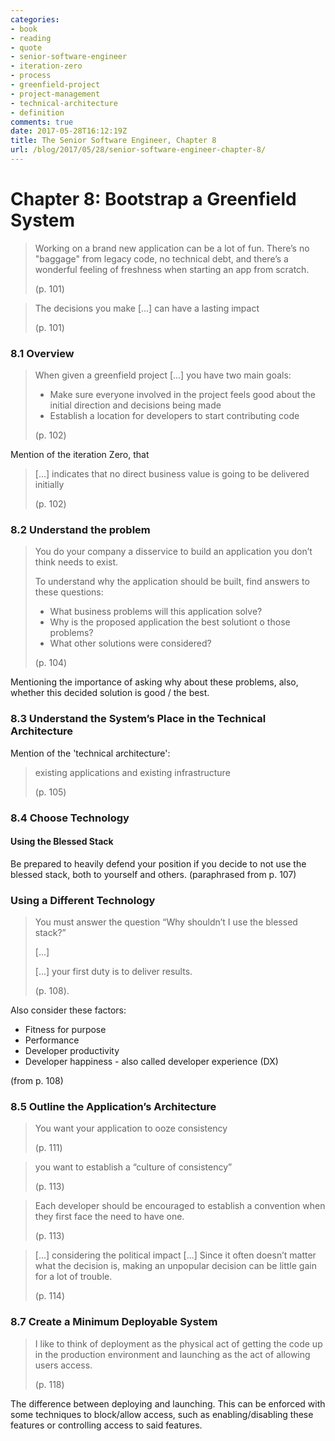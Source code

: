 ```yaml
---
categories:
- book
- reading
- quote
- senior-software-engineer
- iteration-zero
- process
- greenfield-project
- project-management
- technical-architecture
- definition
comments: true
date: 2017-05-28T16:12:19Z
title: The Senior Software Engineer, Chapter 8
url: /blog/2017/05/28/senior-software-engineer-chapter-8/
---
```


# Chapter 8: Bootstrap a Greenfield System

> Working on a brand new application can be a lot of fun. 
> There’s no "baggage" from legacy code, no technical debt,
> and there’s a wonderful feeling of freshness when starting
> an app from scratch.
>
> (p. 101)

> The decisions you make [...] can have a lasting impact
>
> (p. 101)

### 8.1 Overview

>When given a greenfield project [...] you have two main goals:
>   
>  * Make sure everyone involved in the project feels good about the initial direction and decisions being made
>  * Establish a location for developers to start contributing code
>
> (p. 102) 

Mention of the iteration Zero, that 

> [...] indicates that no direct business value is going 
> to be delivered initially
>
> (p. 102)

### 8.2 Understand the problem

> You do your company a disservice to build an application you don’t think needs to exist.
>
> To understand why the application should be built, find answers to these questions:
>
>   *  What business problems will this application solve?
>   *  Why is the proposed application the best solutiont o those problems?
>   *  What other solutions were considered?
>
> (p. 104)

Mentioning the importance of asking why about these problems, also, whether this decided solution is good / the best. 

### 8.3 Understand the System’s Place in the Technical Architecture

Mention of the 'technical architecture':

>  existing applications and existing infrastructure
>
> (p. 105)

### 8.4 Choose Technology

#### Using the Blessed Stack

Be prepared to heavily defend your position if you decide to not use
the blessed stack, both to yourself and others. (paraphrased from p. 107)

### Using a Different Technology

> You must answer the question “Why shouldn’t I use the blessed stack?”
>
> [...]
>
> [...] your first duty is to deliver results.
>
> (p. 108).

Also consider these factors:

  * Fitness for purpose
  * Performance
  * Developer productivity
  * Developer happiness - also called developer experience (DX)

(from p. 108)

### 8.5 Outline the Application’s Architecture

> You want your application to ooze consistency
>
> (p. 111)

> you want to establish a “culture of consistency”
>
> (p. 113)

> Each developer should be encouraged to establish a convention when 
> they first face the need to have one.
>
> (p. 113)

> [...] considering the political impact [...] Since it often doesn’t
> matter what the decision is, making an unpopular decision can be 
> little gain for a lot of trouble.
>
> (p. 114)

### 8.7 Create a Minimum Deployable System

> I like to think of deployment as the physical act of getting the code up in the production environment and launching as the act of allowing users access.
>
> (p. 118)

The difference between deploying and launching. This can be enforced 
with some techniques to block/allow access, such as enabling/disabling 
these features or controlling access to said features.

